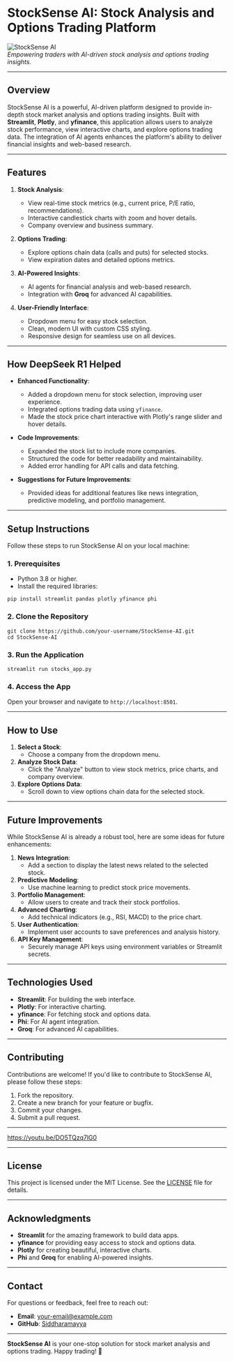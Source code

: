 # **StockSense AI: Stock Analysis and Options Trading Platform**

![StockSense AI](https://via.placeholder.com/1200x400.png?text=StockSense+AI+Banner)  
*Empowering traders with AI-driven stock analysis and options trading insights.*

---

## **Overview**
StockSense AI is a powerful, AI-driven platform designed to provide in-depth stock market analysis and options trading insights. Built with **Streamlit**, **Plotly**, and **yfinance**, this application allows users to analyze stock performance, view interactive charts, and explore options trading data. The integration of AI agents enhances the platform's ability to deliver financial insights and web-based research.

---

## **Features**
1. **Stock Analysis**:
   - View real-time stock metrics (e.g., current price, P/E ratio, recommendations).
   - Interactive candlestick charts with zoom and hover details.
   - Company overview and business summary.

2. **Options Trading**:
   - Explore options chain data (calls and puts) for selected stocks.
   - View expiration dates and detailed options metrics.

3. **AI-Powered Insights**:
   - AI agents for financial analysis and web-based research.
   - Integration with **Groq** for advanced AI capabilities.

4. **User-Friendly Interface**:
   - Dropdown menu for easy stock selection.
   - Clean, modern UI with custom CSS styling.
   - Responsive design for seamless use on all devices.

---

## **How DeepSeek R1 Helped**
- **Enhanced Functionality**:
  - Added a dropdown menu for stock selection, improving user experience.
  - Integrated options trading data using `yfinance`.
  - Made the stock price chart interactive with Plotly's range slider and hover details.

- **Code Improvements**:
  - Expanded the stock list to include more companies.
  - Structured the code for better readability and maintainability.
  - Added error handling for API calls and data fetching.

- **Suggestions for Future Improvements**:
  - Provided ideas for additional features like news integration, predictive modeling, and portfolio management.

---

## **Setup Instructions**
Follow these steps to run StockSense AI on your local machine:

### **1. Prerequisites**
- Python 3.8 or higher.
- Install the required libraries:

```
pip install streamlit pandas plotly yfinance phi
```

### **2. Clone the Repository**
```
git clone https://github.com/your-username/StockSense-AI.git
cd StockSense-AI
```

### **3. Run the Application**
```
streamlit run stocks_app.py
```

### **4. Access the App**
Open your browser and navigate to `http://localhost:8501`.

---

## **How to Use**
1. **Select a Stock**:
   - Choose a company from the dropdown menu.
2. **Analyze Stock Data**:
   - Click the "Analyze" button to view stock metrics, price charts, and company overview.
3. **Explore Options Data**:
   - Scroll down to view options chain data for the selected stock.

---

## **Future Improvements**
While StockSense AI is already a robust tool, here are some ideas for future enhancements:
1. **News Integration**:
   - Add a section to display the latest news related to the selected stock.
2. **Predictive Modeling**:
   - Use machine learning to predict stock price movements.
3. **Portfolio Management**:
   - Allow users to create and track their stock portfolios.
4. **Advanced Charting**:
   - Add technical indicators (e.g., RSI, MACD) to the price chart.
5. **User Authentication**:
   - Implement user accounts to save preferences and analysis history.
6. **API Key Management**:
   - Securely manage API keys using environment variables or Streamlit secrets.

---

## **Technologies Used**
- **Streamlit**: For building the web interface.
- **Plotly**: For interactive charting.
- **yfinance**: For fetching stock and options data.
- **Phi**: For AI agent integration.
- **Groq**: For advanced AI capabilities.

---

## **Contributing**
Contributions are welcome! If you'd like to contribute to StockSense AI, please follow these steps:
1. Fork the repository.
2. Create a new branch for your feature or bugfix.
3. Commit your changes.
4. Submit a pull request.

---


https://youtu.be/DO5TQzq7lG0

---

## **License**
This project is licensed under the MIT License. See the [LICENSE](LICENSE) file for details.

---

## **Acknowledgments**
- **Streamlit** for the amazing framework to build data apps.
- **yfinance** for providing easy access to stock and options data.
- **Plotly** for creating beautiful, interactive charts.
- **Phi** and **Groq** for enabling AI-powered insights.

---

## **Contact**
For questions or feedback, feel free to reach out:
- **Email**: your-email@example.com
- **GitHub**: [Siddharamayya](https://mtptidsid)

---

**StockSense AI** is your one-stop solution for stock market analysis and options trading. Happy trading! 🚀
